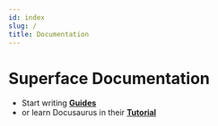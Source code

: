 ```yaml
---
id: index
slug: /
title: Documentation
---
```


# Superface Documentation

- Start writing [**Guides**](/guides-intro)
- or learn Docusaurus in their [**Tutorial**](/tutorial-intro)